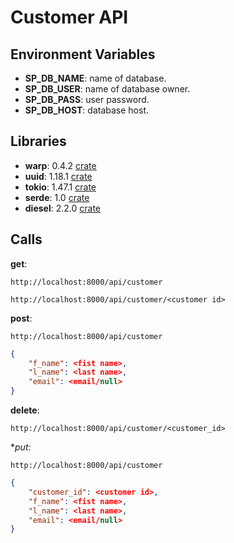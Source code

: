 # Customer API

## Environment Variables

- **SP_DB_NAME**: name of database.
- **SP_DB_USER**: name of database owner.
- **SP_DB_PASS**: user password.
- **SP_DB_HOST**: database host.

## Libraries

- **warp**: 0.4.2 [crate](https://docs.rs/warp/latest/warp/)
- **uuid**: 1.18.1 [crate](https://docs.rs/uuid/1.18.1/uuid/)
- **tokio**: 1.47.1 [crate](https://docs.rs/tokio/latest/tokio/)
- **serde**: 1.0 [crate](https://docs.rs/serde/latest/serde/)
- **diesel**: 2.2.0 [crate](https://docs.rs/diesel/2.2.12/diesel/index.html)

## Calls

**get**:

```url
http://localhost:8000/api/customer
```

```url
http://localhost:8000/api/customer/<customer id>
```

**post**:

```url
http://localhost:8000/api/customer
```

```json
{
    "f_name": <fist name>,
    "l_name": <last name>,
    "email": <email/null>
}
```

**delete**:

```url
http://localhost:8000/api/customer/<customer_id>
```

**put*:

```url
http://localhost:8000/api/customer
```

```json
{
    "customer_id": <customer id>,
    "f_name": <fist name>,
    "l_name": <last name>,
    "email": <email/null>
}
```

